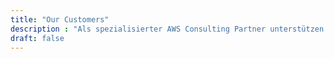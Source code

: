 ```yaml
---
title: "Our Customers"
description : "Als spezialisierter AWS Consulting Partner unterstützen wir unsere Unternehmenskunden auf ihrem Weg in die Public Cloud."
draft: false
---
```

